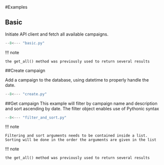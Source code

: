 #Examples

## Basic

Initiate API client and fetch all available campaigns.


```python hl_lines="7-8"
--8<--- "basic.py"
```

!!! note

    the get_all() method was previously used to return several results

##Create campaign

Add a campaign to the database, using datetime to properly handle the date.

```python hl_lines="8-14"
--8<--- "create.py"
```

##Get campaign
This example will filter by campaign name and description and sort ascending by date.
The filter object enables use of Pythonic syntax 


```python hl_lines="8-10"
--8<--- "filter_and_sort.py"
```

!!! note

    Filtering and sort arguments needs to be contained inside a list.
    Sorting will be done in the order the arguments are given in the list

!!! note

    the get_all() method was previously used to return several results



 


